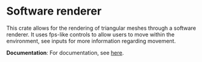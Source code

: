 # Software renderer

This crate allows for the rendering of triangular meshes through a software renderer. It uses fps-like controls to allow users to move within the environment, see inputs for more information regarding movement.

**Documentation**: For documentation, see [here](./target/doc/soft_rend/index.html).

